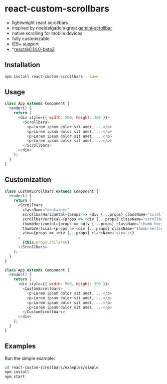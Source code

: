 react-custom-scrollbars
=========================

* lightweight react scrollbars
* inspired by noeldelgado's great [gemini-scrollbar](https://github.com/noeldelgado/gemini-scrollbar)
* native scrolling for mobile devices
* fully customizable
* IE9+ support
* ^react@0.14.0-beta3

## Installation
```bash
npm install react-custom-scrollbars --save
```

## Usage
```javascript
class App extends Component {
  render() {
    return (
      <div style={{ width: 500, height: 300 }}>
        <Scrollbars>
          <p>Lorem ipsum dolor sit amet, ...</p>
          <p>Lorem ipsum dolor sit amet, ...</p>
          <p>Lorem ipsum dolor sit amet, ...</p>
          <p>Lorem ipsum dolor sit amet, ...</p>
        </Scrollbars>
      </div>
    );
  }
}
```

## Customization
```javascript
class CustomScrollbars extends Component {
  render() {
    return (
      <Scrollbars
        className="container"
        scrollbarHorizontal={props => <div {...props} className="scrollbar-horizontal" />}
        scrollbarVertical={props => <div {...props} className="scrollbar-vertical"/>}
        thumbHorizontal={props => <div {...props} className="thumb-horizontal"/>}
        thumbVertical={props => <div {...props} className="thumb-vertical"/>}
        view={props => <div {...props} className="view"/>}
      >
        {this.props.children}
      </Scrollbars>
    );
  }
}

class App extends Component {
  render() {
    return (
      <div style={{ width: 500, height: 300 }}>
        <CustomScrollbars>
          <p>Lorem ipsum dolor sit amet, ...</p>
          <p>Lorem ipsum dolor sit amet, ...</p>
          <p>Lorem ipsum dolor sit amet, ...</p>
          <p>Lorem ipsum dolor sit amet, ...</p>
        </CustomScrollbars>
      </div>
    );
  }
}
```

## Examples

Run the simple example:
```bash
cd react-custom-scrollbars/examples/simple
npm install
npm start
```
